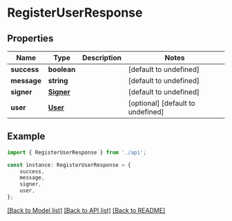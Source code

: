 # RegisterUserResponse


## Properties

Name | Type | Description | Notes
------------ | ------------- | ------------- | -------------
**success** | **boolean** |  | [default to undefined]
**message** | **string** |  | [default to undefined]
**signer** | [**Signer**](Signer.md) |  | [default to undefined]
**user** | [**User**](User.md) |  | [optional] [default to undefined]

## Example

```typescript
import { RegisterUserResponse } from './api';

const instance: RegisterUserResponse = {
    success,
    message,
    signer,
    user,
};
```

[[Back to Model list]](../README.md#documentation-for-models) [[Back to API list]](../README.md#documentation-for-api-endpoints) [[Back to README]](../README.md)
